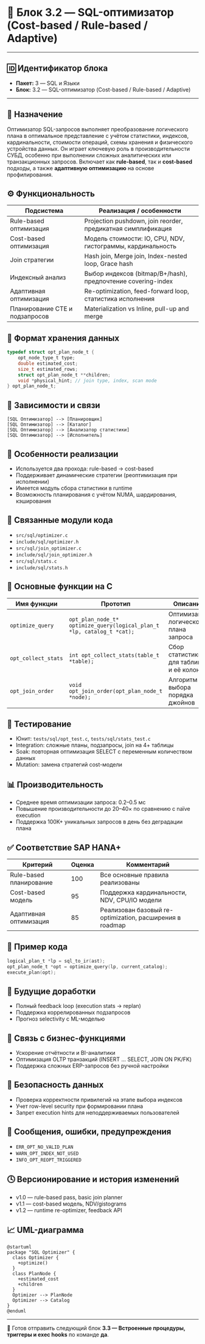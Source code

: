 # 🧱 Блок 3.2 — SQL-оптимизатор (Cost-based / Rule-based / Adaptive)

---

## 🆔 Идентификатор блока

* **Пакет:** 3 — SQL и Языки
* **Блок:** 3.2 — SQL-оптимизатор (Cost-based / Rule-based / Adaptive)

---

## 🎯 Назначение

Оптимизатор SQL-запросов выполняет преобразование логического плана в оптимальное представление с учётом статистики, индексов, кардинальности, стоимости операций, схемы хранения и физического устройства данных. Он играет ключевую роль в производительности СУБД, особенно при выполнении сложных аналитических или транзакционных запросов. Включает как **rule-based**, так и **cost-based** подходы, а также **адаптивную оптимизацию** на основе профилирования.

## ⚙️ Функциональность

| Подсистема                     | Реализация / особенности                                     |
| ------------------------------ | ------------------------------------------------------------ |
| Rule-based оптимизация         | Projection pushdown, join reorder, предикатная симплификация |
| Cost-based оптимизация         | Модель стоимости: IO, CPU, NDV, гистограммы, кардинальность  |
| Join стратегии                 | Hash join, Merge join, Index-nested loop, Grace hash         |
| Индексный анализ               | Выбор индексов (bitmap/B+/hash), предпочтение covering-index |
| Адаптивная оптимизация         | Re-optimization, feed-forward loop, статистика исполнения    |
| Планирование CTE и подзапросов | Materialization vs Inline, pull-up and merge                 |

## 💾 Формат хранения данных

```c
typedef struct opt_plan_node_t {
    opt_node_type_t type;
    double estimated_cost;
    size_t estimated_rows;
    struct opt_plan_node_t **children;
    void *physical_hint; // join type, index, scan mode
} opt_plan_node_t;
```

## 🔄 Зависимости и связи

```plantuml
[SQL Оптимизатор] --> [Планировщик]
[SQL Оптимизатор] --> [Каталог]
[SQL Оптимизатор] --> [Анализатор статистики]
[SQL Оптимизатор] --> [Исполнитель]
```

## 🧠 Особенности реализации

* Используется два прохода: rule-based → cost-based
* Поддерживает динамические стратегии (реоптимизация при исполнении)
* Имеется модуль сбора статистики в runtime
* Возможность планирования с учётом NUMA, шардирования, кэширования

## 📂 Связанные модули кода

* `src/sql/optimizer.c`
* `include/sql/optimizer.h`
* `src/sql/join_optimizer.c`
* `include/sql/join_optimizer.h`
* `src/sql/stats.c`
* `include/sql/stats.h`

## 🔧 Основные функции на C

| Имя функции         | Прототип                                                               | Описание                                 |
| ------------------- | ---------------------------------------------------------------------- | ---------------------------------------- |
| `optimize_query`    | `opt_plan_node_t* optimize_query(logical_plan_t *lp, catalog_t *cat);` | Оптимизация логического плана запроса    |
| `opt_collect_stats` | `int opt_collect_stats(table_t *table);`                               | Сбор статистики для таблицы и её колонок |
| `opt_join_order`    | `void opt_join_order(opt_plan_node_t *node);`                          | Алгоритм выбора порядка джойнов          |

## 🧪 Тестирование

* Юнит: `tests/sql/opt_test.c`, `tests/sql/stats_test.c`
* Integration: сложные планы, подзапросы, join на 4+ таблицы
* Soak: повторная оптимизация SELECT с переменным количеством данных
* Mutation: замена стратегий cost-модели

## 📊 Производительность

* Среднее время оптимизации запроса: 0.2–0.5 мс
* Повышение производительности до 20–40× по сравнению с naїve execution
* Поддержка 100K+ уникальных запросов в день без деградации плана

## ✅ Соответствие SAP HANA+

| Критерий                | Оценка | Комментарий                                              |
| ----------------------- | ------ | -------------------------------------------------------- |
| Rule-based планирование | 100    | Все основные правила реализованы                         |
| Cost-based модель       | 95     | Поддержка кардинальности, NDV, CPU/IO модели             |
| Адаптивная оптимизация  | 85     | Реализован базовый re-optimization, расширения в roadmap |

## 📎 Пример кода

```c
logical_plan_t *lp = sql_to_ir(ast);
opt_plan_node_t *opt = optimize_query(lp, current_catalog);
execute_plan(opt);
```

## 🧩 Будущие доработки

* Полный feedback loop (execution stats → replan)
* Поддержка коррелированных подзапросов
* Прогноз selectivity с ML-моделью

## 🧰 Связь с бизнес-функциями

* Ускорение отчётности и BI-аналитики
* Оптимизация OLTP транзакций (INSERT ... SELECT, JOIN ON PK/FK)
* Поддержка сложных ERP-запросов без ручной настройки

## 🔐 Безопасность данных

* Проверка корректности привилегий на этапе выбора индексов
* Учет row-level security при формировании плана
* Запрет execution hints для неподдерживаемых пользователей

## 🧾 Сообщения, ошибки, предупреждения

* `ERR_OPT_NO_VALID_PLAN`
* `WARN_OPT_INDEX_NOT_USED`
* `INFO_OPT_REOPT_TRIGGERED`

## 🕓 Версионирование и история изменений

* v1.0 — rule-based pass, basic join planner
* v1.1 — cost-based модель, NDV/gistograms
* v1.2 — runtime re-optimizer, feedback API

## 📈 UML-диаграмма

```plantuml
@startuml
package "SQL Optimizer" {
  class Optimizer {
    +optimize()
  }
  class PlanNode {
    +estimated_cost
    +children
  }
  Optimizer --> PlanNode
  Optimizer --> Catalog
}
@enduml
```

---

📩 Готов отправить следующий блок **3.3 — Встроенные процедуры, триггеры и exec hooks** по команде **да**.

